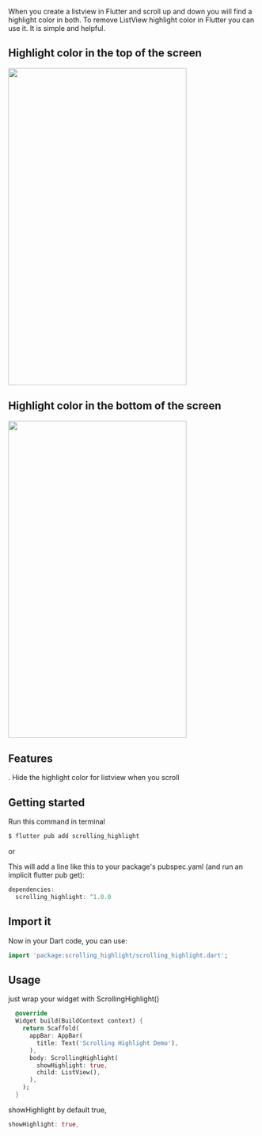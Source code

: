 <!-- 
    Developer: Rifat Hossain
    Github: https://github.com/rifathossain82
-->

When you create a listview in Flutter and scroll up and down you will find a highlight color in both.
To remove ListView highlight color in Flutter you can use it. It is simple and helpful.

<h2> Highlight color in the top of the screen </h2>

<img src = "https://user-images.githubusercontent.com/88751768/190955684-9c77d2e4-1c45-4199-8751-6fb826c07b4f.png" alt = "" height = "640" width = "360x"/>

<h2> Highlight color in the bottom of the screen </h2>

<img src = "https://user-images.githubusercontent.com/88751768/190955688-687a8524-51d7-4402-9a72-11b1c7a62803.png" alt = "" height = "640" width = "360x"/>

## Features

. Hide the highlight color for listview when you scroll

## Getting started

Run this command in terminal
```dart
$ flutter pub add scrolling_highlight
```

or

This will add a line like this to your package's pubspec.yaml (and run an implicit flutter pub get):
```dart
dependencies:
  scrolling_highlight: ^1.0.0
```

## Import it

Now in your Dart code, you can use:
```dart
import 'package:scrolling_highlight/scrolling_highlight.dart';
```


## Usage

just wrap your widget with ScrollingHighlight()
```dart
  @override
  Widget build(BuildContext context) {
    return Scaffold(
      appBar: AppBar(
        title: Text('Scrolling Highlight Demo'),
      ),
      body: ScrollingHighlight(
        showHighlight: true,
        child: ListView(),
      ),
    );
  }
```

showHighlight by default true,
```dart
showHighlight: true,
```
